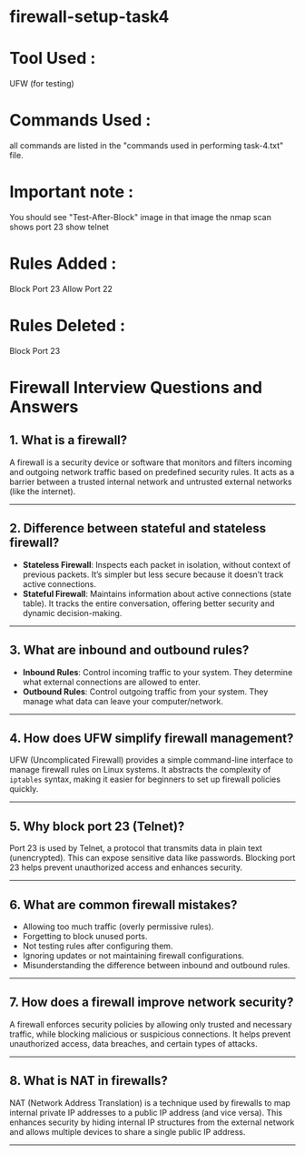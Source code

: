 # firewall-setup-task4

# Tool Used :

  UFW (for testing)

# Commands Used :
  all commands are listed in the "commands used in performing task-4.txt" file.

# Important note :
  You should see "Test-After-Block" image in that image the nmap scan shows port 23 show telnet

# Rules Added :
  Block Port 23 
  Allow Port 22

# Rules Deleted :
  Block Port 23




# Firewall Interview Questions and Answers

## 1. What is a firewall?
A firewall is a security device or software that monitors and filters incoming and outgoing network traffic based on predefined security rules. It acts as a barrier between a trusted internal network and untrusted external networks (like the internet).

---

## 2. Difference between stateful and stateless firewall?
- **Stateless Firewall**: Inspects each packet in isolation, without context of previous packets. It’s simpler but less secure because it doesn’t track active connections.
- **Stateful Firewall**: Maintains information about active connections (state table). It tracks the entire conversation, offering better security and dynamic decision-making.

---

## 3. What are inbound and outbound rules?
- **Inbound Rules**: Control incoming traffic to your system. They determine what external connections are allowed to enter.
- **Outbound Rules**: Control outgoing traffic from your system. They manage what data can leave your computer/network.

---

## 4. How does UFW simplify firewall management?
UFW (Uncomplicated Firewall) provides a simple command-line interface to manage firewall rules on Linux systems. It abstracts the complexity of `iptables` syntax, making it easier for beginners to set up firewall policies quickly.

---

## 5. Why block port 23 (Telnet)?
Port 23 is used by Telnet, a protocol that transmits data in plain text (unencrypted). This can expose sensitive data like passwords. Blocking port 23 helps prevent unauthorized access and enhances security.

---

## 6. What are common firewall mistakes?
- Allowing too much traffic (overly permissive rules).
- Forgetting to block unused ports.
- Not testing rules after configuring them.
- Ignoring updates or not maintaining firewall configurations.
- Misunderstanding the difference between inbound and outbound rules.

---

## 7. How does a firewall improve network security?
A firewall enforces security policies by allowing only trusted and necessary traffic, while blocking malicious or suspicious connections. It helps prevent unauthorized access, data breaches, and certain types of attacks.

---

## 8. What is NAT in firewalls?
NAT (Network Address Translation) is a technique used by firewalls to map internal private IP addresses to a public IP address (and vice versa). This enhances security by hiding internal IP structures from the external network and allows multiple devices to share a single public IP address.

---

